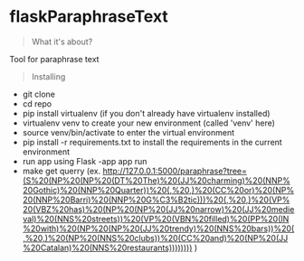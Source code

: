 # flaskParaphraseText
> What it's about?

Tool for paraphrase text

>Installing
- git clone <repo>
- cd repo
- pip install virtualenv (if you don't already have virtualenv installed)
- virtualenv venv to create your new environment (called 'venv' here)
- source venv/bin/activate to enter the virtual environment
- pip install -r requirements.txt to install the requirements in the current environment
- run app using Flask -app app run
- make get querry (ex. http://127.0.0.1:5000/paraphrase?tree=(S%20(NP%20(NP%20(DT%20The)%20(JJ%20charming)%20(NNP%20Gothic)%20(NNP%20Quarter))%20(,%20,)%20(CC%20or)%20(NP%20(NNP%20Barri)%20(NNP%20G%C3%B2tic)))%20(,%20,)%20(VP%20(VBZ%20has)%20(NP%20(NP%20(JJ%20narrow)%20(JJ%20medieval)%20(NNS%20streets))%20(VP%20(VBN%20filled)%20(PP%20(IN%20with)%20(NP%20(NP%20(JJ%20trendy)%20(NNS%20bars))%20(,%20,)%20(NP%20(NNS%20clubs))%20(CC%20and)%20(NP%20(JJ%20Catalan)%20(NNS%20restaurants)))))))) )
